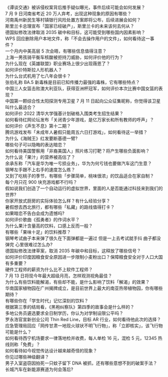 《谭谈交通》被诉侵权案背后推手疑似曝光，事件后续可能会如何发展？  
7 月 9 日河南省考近 20 万人弃考，出现这种现象的原因有哪些？  
河南禹州新民生等村镇银行风险处置方案即将公布，后续进展会如何？  
斯里兰卡总理宣布「国家已经破产」，斯里兰卡的未来该何去何从？  
德国拟修改法律取消 2035 碳中和目标，这可能受到哪些国内因素影响？  
WPS 回应删除用户本地文件，称「不会去操作用户的文件」，如何看待这一事件？  
一个月内中美高层 5 次会晤，有哪些信息值得注意？  
上海一男孩骑平衡车核酸被拒持刀威胁，如何评价他的行为？  
为什么现在《英雄联盟》职业赛场上很少出现薇恩了？  
如何评价特斯拉人形机器人？  
为什么台式机用了七八年会很卡？  
张伯礼称 BA.5 新毒株是目前已知传播力最强的毒株，它有哪些特点？  
中国三人女篮击败澳大利亚队，获得亚洲杯冠军，如何评价本次比赛中国女篮的表现？  
中国第一颗综合性太阳探测专用卫星 7 月 11 日起向公众征集昵称，你觉得该卫星叫什么最适合？  
如何评价 2022 清华大学强基计划破格入围类考生招生结果？  
如何看待红网论坛发布「关闭青少年游戏，是亿万家长和所有教师的呼声」？  
如何评价《声生不息》第十二期？  
腾讯游戏发布「未成年人暑假只能周五六日打游戏」，如何看待这一举措？  
为什么《海贼王》红发要断基德一臂?  
哪些句子可以隐晦的表达暗恋？  
如何看待美国警察用「非裔美国人」照片练习打靶？将产生哪些负面影响？  
为什么说「果汁」的营养被高估了？  
余承东称「汽车是华为唯一亏损业务」，华为为何亏钱也要做汽车这门生意？  
钢琴左手跟不上右手的速度怎么练？  
又到了吃桃子的季节，有哪些「步骤简单，桃味很浓」的饮品适合在家自制？  
每个月只花 900 块充游戏都不行吗？  
假如说我们创造了一个自动运行的虚拟世界，里面的人是否能通过科技来到我们的世界?  
你家开放式厨房的实际体验怎么样？有什么经验分享？  
暑假想去西北旅行，都有哪些「私藏」的路线值得打卡？  
如果暗恋不告白会成为遗憾吗?  
如何评价歌曲《孤勇者》的作词水平？  
为什么果汁含量高的饮料，口感上反而一般？  
有哪些「果味十足」的饮料推荐？  
钢琴考试曲子本来弹了很久在下面弹都是一遍过 但是一上去考试就手抖 曲子都没弹完 心里很难过怎么办?  
德国拟修改法律草案，取消 2035 年碳中和目标，这释放了哪些信号？  
如何评价印度因粮食安全原因进一步限制小麦粉出口？保障粮食安全对于人口大国有多重要？  
硬件工程师的薪资为什么比不上软件工程师？  
7 月 13 日将现今年最大超级月亮，怎样观测视角最佳？  
为什么有些饮料能解渴，有些却不能，是什么影响了饮料「解渴」的效果？  
华南国家植物园在广州揭牌成立，是目前世界上最大的南亚热带植物园，你有哪些期待？  
有哪些你在「学生时代」记忆深刻的饮料？  
根据第三季的结局看，《黑袍纠察队》第四季的故事会是什么样的？  
多地公务员遴选要求全日制学历，你认为对学制设限公平吗？  
罗永浩官宣新创业公司 Thin Red Line，目标 AR 行业，如何看待他此次的选择？  
应急管理局回应「网传甘肃一地现火球状不明飞行物」，称「立即核实」，该飞行物可能是什么？  
如何看待西宁机场要求一律落地检并收费，每人单检 16 元，混检 5 元，12345 热线则称「免费」？  
如何看待如今视觉传达设计越来越奇怪的现象？  
你见过哪些神级翻译？  
男子入室盗窃因拍死一只蚊子留下 DNA 被抓，还有哪些意想不到的破案手法？  
长城汽车在新能源赛道为何会落后?  
